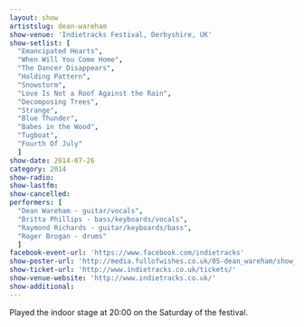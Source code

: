 ```yaml
---
layout: show
artistslug: dean-wareham
show-venue: 'Indietracks Festival, Derbyshire, UK'
show-setlist: [
  "Emancipated Hearts",
  "When Will You Come Home",
  "The Dancer Disappears",
  "Holding Pattern",
  "Snowstorm",
  "Love Is Not a Roof Against the Rain",
  "Decomposing Trees",
  "Strange",
  "Blue Thunder",
  "Babes in the Wood",
  "Tugboat",
  "Fourth Of July"
  ]
show-date: 2014-07-26
category: 2014
show-radio: 
show-lastfm: 
show-cancelled: 
performers: [
  "Dean Wareham - guitar/vocals",
  "Britta Phillips - bass/keyboards/vocals",
  "Raymond Richards - guitar/keyboards/bass",
  "Roger Brogan - drums"
  ]
facebook-event-url: 'https://www.facebook.com/indietracks'
show-poster-url: 'http://media.fullofwishes.co.uk/05-dean_wareham/show_assets/2014-07-26/indietracks-2014.jpg'
show-ticket-url: 'http://www.indietracks.co.uk/tickets/'
show-venue-website: 'http://www.indietracks.co.uk/'
show-additional: 
---
```

Played the indoor stage at 20:00 on the Saturday of the festival.
